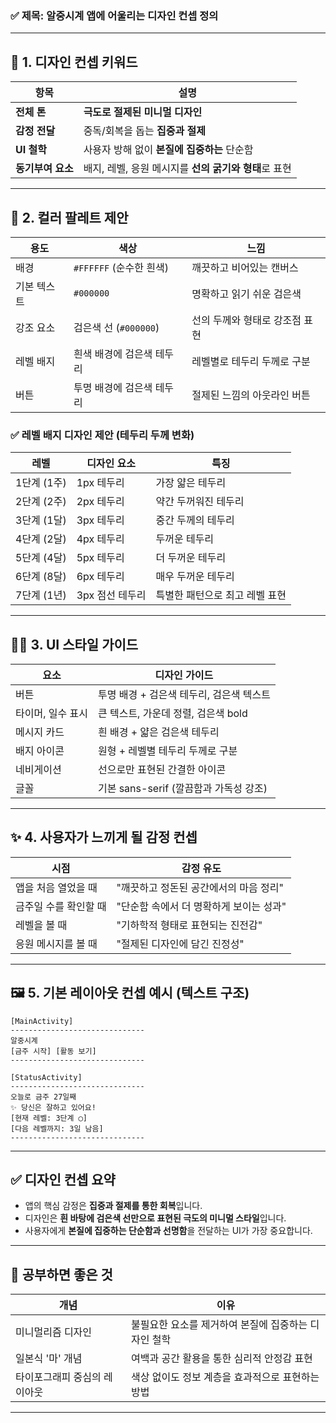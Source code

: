 ### ✅ 제목: **알중시계 앱에 어울리는 디자인 컨셉 정의**

---

## 🎨 1. 디자인 컨셉 키워드

| 항목          | 설명                               |
| ----------- | -------------------------------- |
| **전체 톤**    | **극도로 절제된 미니멀 디자인**              |
| **감정 전달**   | 중독/회복을 돕는 **집중과 절제**             |
| **UI 철학**   | 사용자 방해 없이 **본질에 집중하는** 단순함      |
| **동기부여 요소** | 배지, 레벨, 응원 메시지를 **선의 굵기와 형태**로 표현 |

---

## 🎨 2. 컬러 팔레트 제안

| 용도      | 색상                     | 느낌                |
| ------- | ---------------------- | ----------------- |
| 배경      | `#FFFFFF` (순수한 흰색)     | 깨끗하고 비어있는 캔버스    |
| 기본 텍스트  | `#000000`              | 명확하고 읽기 쉬운 검은색   |
| 강조 요소   | 검은색 선 (`#000000`)      | 선의 두께와 형태로 강조점 표현 |
| 레벨 배지   | 흰색 배경에 검은색 테두리        | 레벨별로 테두리 두께로 구분   |
| 버튼      | 투명 배경에 검은색 테두리        | 절제된 느낌의 아웃라인 버튼  |

### ✅ 레벨 배지 디자인 제안 (테두리 두께 변화)

| 레벨       | 디자인 요소        | 특징                    |
| -------- | ------------- | --------------------- |
| 1단계 (1주) | 1px 테두리      | 가장 얇은 테두리              |
| 2단계 (2주) | 2px 테두리      | 약간 두꺼워진 테두리           |
| 3단계 (1달) | 3px 테두리      | 중간 두께의 테두리            |
| 4단계 (2달) | 4px 테두리      | 두꺼운 테두리               |
| 5단계 (4달) | 5px 테두리      | 더 두꺼운 테두리             |
| 6단계 (8달) | 6px 테두리      | 매우 두꺼운 테두리            |
| 7단계 (1년) | 3px 점선 테두리   | 특별한 패턴으로 최고 레벨 표현     |

---

## 🧑‍💻 3. UI 스타일 가이드

| 요소         | 디자인 가이드                               |
| ---------- | ------------------------------------- |
| 버튼         | 투명 배경 + 검은색 테두리, 검은색 텍스트              |
| 타이머, 일수 표시 | 큰 텍스트, 가운데 정렬, 검은색 bold               |
| 메시지 카드     | 흰 배경 + 얇은 검은색 테두리                     |
| 배지 아이콘     | 원형 + 레벨별 테두리 두께로 구분                   |
| 네비게이션      | 선으로만 표현된 간결한 아이콘                      |
| 글꼴         | 기본 sans-serif (깔끔함과 가독성 강조)           |

---

## ✨ 4. 사용자가 느끼게 될 감정 컨셉

| 시점           | 감정 유도                |
| ------------ | -------------------- |
| 앱을 처음 열었을 때  | "깨끗하고 정돈된 공간에서의 마음 정리" |
| 금주일 수를 확인할 때 | "단순함 속에서 더 명확하게 보이는 성과" |
| 레벨을 볼 때      | "기하학적 형태로 표현되는 진전감"   |
| 응원 메시지를 볼 때  | "절제된 디자인에 담긴 진정성"     |

---

## 🖼️ 5. 기본 레이아웃 컨셉 예시 (텍스트 구조)

```plaintext
[MainActivity]
------------------------------
알중시계
[금주 시작] [활동 보기]
------------------------------

[StatusActivity]
------------------------------
오늘로 금주 27일째
✨ 당신은 잘하고 있어요!
[현재 레벨: 3단계 ◯]
[다음 레벨까지: 3일 남음]
------------------------------
```

---

## ✅ 디자인 컨셉 요약

* 앱의 핵심 감정은 **집중과 절제를 통한 회복**입니다.
* 디자인은 **흰 바탕에 검은색 선만으로 표현된 극도의 미니멀 스타일**입니다.
* 사용자에게 **본질에 집중하는 단순함과 선명함**을 전달하는 UI가 가장 중요합니다.

---

## 📘 공부하면 좋은 것

| 개념                | 이유                            |
| ----------------- | ----------------------------- |
| 미니멀리즘 디자인        | 불필요한 요소를 제거하여 본질에 집중하는 디자인 철학 |
| 일본식 '마' 개념        | 여백과 공간 활용을 통한 심리적 안정감 표현      |
| 타이포그래피 중심의 레이아웃   | 색상 없이도 정보 계층을 효과적으로 표현하는 방법  |

---
